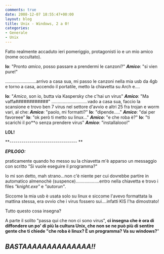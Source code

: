 ```yaml
---
comments: true
date: 2008-12-07 18:55:47+00:00
layout: blog
title: Unix - Windows, 2 a 0!
categories:
- Generale
- Unix
---
```


Fatto realmente accaduto ieri pomeriggio, protagonisti io e un mio amico (nome occultato).


**Io**: "Pronto _amico_, posso passare a prendermi le canzoni?"
**_Amico_**: "si vien pure!"


.........................arrivo a casa sua, mi passo le canzoni nella mia usb da 4gb e torno a casa, accendo il portatile, metto la chiavetta su Arch e....





**Io**: "_Amico_, son io, butta via Kaspersky che c'hai un virus"
**_Amico_**: "Ma vaffa############"
.............................vado a casa sua, faccio la scansione e trovo ben 7 virus nel settore d'avvio e altri 25 fra trojan e worm vari, al che:
**_Amico_**: "paolo, mi formatti?"
**Io**: "dipende....."
**_Amico_**: "dai per favoreee"
**Io**: "ok però ti metto su linux..."
**_Amico_**: "e che roba è?"
**Io**: "ti scarichi il po**o senza prendere virus"
**_Amico_**: "installalooo!"

**LOL!**

**----------------------------------
**

_**EPILOGO:**_

praticamente quando ho messo su la chiavetta m'è apparso un messaggio con scritto "Si vuole eseguire il programma?"

Io mi son detto, mah strano...non c'è niente per cui dovrebbe partire in automatico almenochè (suspence)...................entro nella chiavetta e trovo i files _"knight.exe"_ e _"autorun"_.

Siccome la mia usb è usata solo su linux e siccome l'avevo formattata la mattina stessa, era ovvio che i virus fossero sui....infatti KIS l'ha dimostrato!

Tutto questo cosa insegna?

A parte il solito "passa qui che non ci sono virus", **ci insegna che è ora di diffondere un po' di più la cultura Unix, che non se ne può più di sentire gente che ti chiede "che roba è linux? È un programma? Va su windows?**"


## _**BASTAAAAAAAAAAAAAA!!**_
